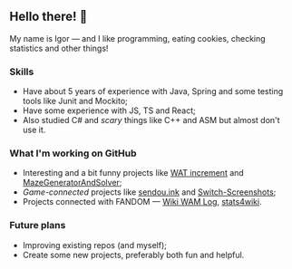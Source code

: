 ## Hello there! 👋
My name is Igor — and I like programming, eating cookies, checking statistics and other things!

### Skills
- Have about 5 years of experience with Java, Spring and some testing tools like Junit and Mockito;
- Have some experience with JS, TS and React;
- Also studied C# and *scary* things like C++ and ASM but almost don't use it.

### What I'm working on GitHub
- Interesting and a bit funny projects like [WAT increment](https://doublecookies.github.io/wat-increment) and [MazeGeneratorAndSolver](https://github.com/DoubleCookies/MazeGeneratorAndSolver);
- *Game-connected* projects like [sendou.ink](https://github.com/Sendouc/sendou.ink) and [Switch-Screenshots](https://github.com/RenanGreca/Switch-Screenshots);
- Projects connected with FANDOM — [Wiki WAM Log](https://github.com/DoubleCookies/wiki-wam-log), [stats4wiki](https://github.com/DoubleCookies/stats4wiki).

### Future plans
- Improving existing repos (and myself);
- Create some new projects, preferably both fun and helpful.
